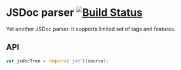 # JSDoc parser [![Build Status](https://travis-ci.org/bem/jsd.png)](https://travis-ci.org/bem/jsd)

Yet another JSDoc parser. It supports limited set of tags and features.

## API

```js
var jsdocTree = require('jsd')(source);
```
